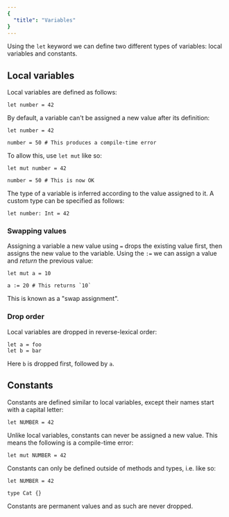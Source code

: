 ```yaml
---
{
  "title": "Variables"
}
---
```


Using the `let` keyword we can define two different types of variables: local
variables and constants.

## Local variables

Local variables are defined as follows:

```inko
let number = 42
```

By default, a variable can't be assigned a new value after its definition:

```inko
let number = 42

number = 50 # This produces a compile-time error
```

To allow this, use `let mut` like so:

```inko
let mut number = 42

number = 50 # This is now OK
```

The type of a variable is inferred according to the value assigned to it. A
custom type can be specified as follows:

```inko
let number: Int = 42
```

### Swapping values

Assigning a variable a new value using `=` drops the existing value first, then
assigns the new value to the variable. Using the `:=` we can assign a value and
_return_ the previous value:

```inko
let mut a = 10

a := 20 # This returns `10`
```

This is known as a "swap assignment".

### Drop order

Local variables are dropped in reverse-lexical order:

```inko
let a = foo
let b = bar
```

Here `b` is dropped first, followed by `a`.

## Constants

Constants are defined similar to local variables, except their names start with
a capital letter:

```inko
let NUMBER = 42
```

Unlike local variables, constants can never be assigned a new value. This means
the following is a compile-time error:

```inko
let mut NUMBER = 42
```

Constants can only be defined outside of methods and types, i.e. like so:

```inko
let NUMBER = 42

type Cat {}
```

Constants are permanent values and as such are never dropped.
